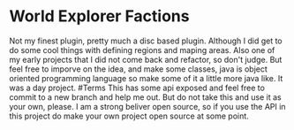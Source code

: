 # World Explorer Factions
Not my finest plugin, pretty much a disc based plugin. Although I did get to do some cool things with defining regions and maping areas.
Also one of my early projects that I did not come back and refactor, so don't judge. But feel free to imporve on the idea, and make some
classes, java is object oriented programming language so make some of it a little more java like. It was a day project.
#Terms
This has some api exposed and feel free to commit to a new branch and help me out. 
But do not take this and use it as your own, please. I am a strong beliver open source, 
so if you use the API in this project do make your own project open source at some point.
